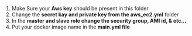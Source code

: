 1. Make Sure your **Aws key** should be present in this folder
2. Change the **secret kay and private key from the aws_ec2.yml** folder
3. In the **master and slave role change the security group, AMI id, & etc...**
4. Put your docker image name in the **main.yml file**
